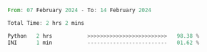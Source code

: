 <!--START_SECTION:waka-->

```rust
From: 07 February 2024 - To: 14 February 2024

Total Time: 2 hrs 2 mins

Python   2 hrs           >>>>>>>>>>>>>>>>>>>>>>>>>   98.38 %
INI      1 min           -------------------------   01.62 %
```

<!--END_SECTION:waka-->
